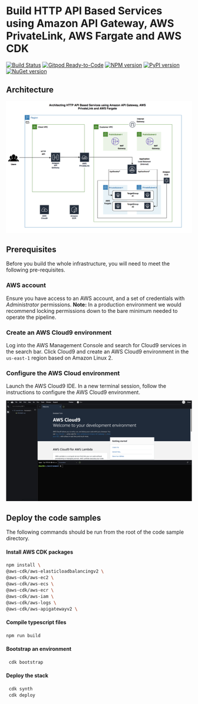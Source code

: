 # Build HTTP API Based Services using Amazon API Gateway, AWS PrivateLink, AWS Fargate and AWS CDK
[![Build Status](https://travis-ci.org/joemccann/dillinger.svg?branch=master)](https://travis-ci.org/joemccann/dillinger)
[![Gitpod Ready-to-Code](https://img.shields.io/badge/Gitpod-ready--to--code-blue?logo=gitpod)](https://gitpod.io/#https://github.com/aws/aws-cdk)
[![NPM version](https://badge.fury.io/js/aws-cdk.svg)](https://badge.fury.io/js/aws-cdk)
[![PyPI version](https://badge.fury.io/py/aws-cdk.core.svg)](https://badge.fury.io/py/aws-cdk.core)
[![NuGet version](https://badge.fury.io/nu/Amazon.CDK.svg)](https://badge.fury.io/nu/Amazon.CDK)

## Architecture
<img width="1042" alt="architecture-screenshot" src="images/Architecture.png">

## Prerequisites

Before you build the whole infrastructure, you will need to meet the following pre-requisites.

### AWS account

Ensure you have access to an AWS account, and a set of credentials with *Administrator* permissions. **Note:** In a production environment we would recommend locking permissions down to the bare minimum needed to operate the pipeline.

### Create an AWS Cloud9 environment

Log into the AWS Management Console and search for Cloud9 services in the search bar. Click Cloud9 and create an AWS Cloud9 environment in the `us-east-1` region based on Amazon Linux 2.

### Configure the AWS Cloud environment

Launch the AWS Cloud9 IDE. In a new terminal session, follow the instructions to configure the AWS Cloud9 environment.

![Architecture](images/Cloud9.png)

## Deploy the code samples
   The following commands should be run from the root of the code sample directory.

####   Install AWS CDK packages

   ```bash
   npm install \
  @aws-cdk/aws-elasticloadbalancingv2 \
  @aws-cdk/aws-ec2 \
  @aws-cdk/aws-ecs \
  @aws-cdk/aws-ecr \
  @aws-cdk/aws-iam \
  @aws-cdk/aws-logs \
  @aws-cdk/aws-apigatewayv2 \
   ```

####   Compile typescript files

  ```bash
  npm run build
  ```
  
#### Bootstrap an environment
```bash
 cdk bootstrap
```

#### Deploy the stack
```bash
 cdk synth
 cdk deploy
```
